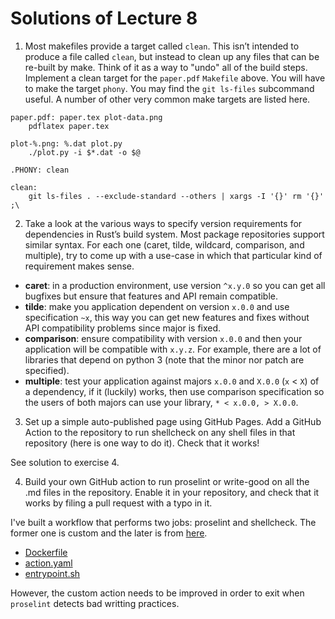 # Solutions of Lecture 8

1. Most makefiles provide a target called `clean`. This isn’t intended to produce a file called `clean`, but instead to clean up any files that can be re-built by make. Think of it as a way to "undo" all of the build steps. Implement a clean target for the `paper.pdf` `Makefile` above. You will have to make the target `phony`. You may find the `git ls-files` subcommand useful. A number of other very common make targets are listed here.

```
paper.pdf: paper.tex plot-data.png
	pdflatex paper.tex

plot-%.png: %.dat plot.py
	./plot.py -i $*.dat -o $@

.PHONY: clean

clean:
	git ls-files . --exclude-standard --others | xargs -I '{}' rm '{}' ;\
```

2. Take a look at the various ways to specify version requirements for dependencies in Rust’s build system. Most package repositories support similar syntax. For each one (caret, tilde, wildcard, comparison, and multiple), try to come up with a use-case in which that particular kind of requirement makes sense.

- **caret**: in a production environment, use version `^x.y.0` so you can get all bugfixes but ensure that features and API remain compatible.
- **tilde**: make you application dependent on version `x.0.0` and use specification `~x`, this way you can get new features and fixes without API compatibility problems since major is fixed.
- **comparison**: ensure compatibility with version `x.0.0` and then your application will be compatible with `x.y.z`. For example, there are a lot of libraries that depend on python 3 (note that the minor nor patch are specified).
- **multiple**: test your application against majors `x.0.0` and `X.0.0` (`x` < `X`) of a dependency, if it (luckily) works, then use comparison specification so the users of both majors can use your library, `* < x.0.0, > X.0.0`.

3. Set up a simple auto-published page using GitHub Pages. Add a GitHub Action to the repository to run shellcheck on any shell files in that repository (here is one way to do it). Check that it works! 

See solution to exercise 4.

4. Build your own GitHub action to run proselint or write-good on all the .md files in the repository. Enable it in your repository, and check that it works by filing a pull request with a typo in it.

I've built a workflow that performs two jobs: proselint and shellcheck. The former one is custom and the later is from [here](https://github.com/marketplace/actions/shellcheck).

- [Dockerfile](../../../.github/actions/proselint/Dockerfile)
- [action.yaml](../../../.github/actions/proselint/action.yaml)
- [entrypoint.sh](../../../.github/actions/proselint/entrypoint.sh)

However, the custom action needs to be improved in order to exit when `proselint` detects bad writting practices.
